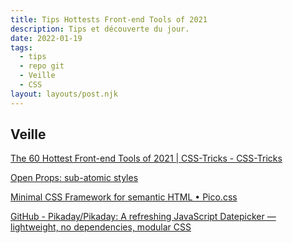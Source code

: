 ```yaml
---
title: Tips Hottests Front-end Tools of 2021
description: Tips et découverte du jour.
date: 2022-01-19
tags:
  - tips
  - repo git
  - Veille
  - CSS
layout: layouts/post.njk
---
```


## Veille

[The 60 Hottest Front-end Tools of 2021 | CSS-Tricks - CSS-Tricks](https://css-tricks.com/hottest-front-end-tools-in-2021/)

[Open Props: sub-atomic styles](https://open-props.style/)

[Minimal CSS Framework for semantic HTML • Pico.css](https://picocss.com/examples/preview/)

[GitHub - Pikaday/Pikaday: A refreshing JavaScript Datepicker — lightweight, no dependencies, modular CSS](https://github.com/Pikaday/Pikaday)
